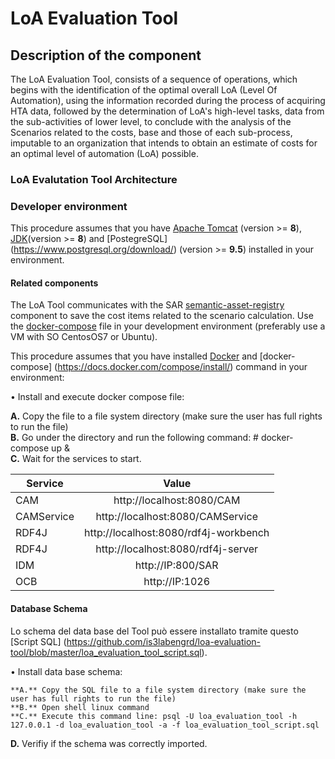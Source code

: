 # LoA Evaluation Tool

## Description of the component

The LoA Evaluation Tool, consists of a sequence of operations, which begins with the identification of the optimal overall LoA (Level Of Automation), using the information recorded during the process of acquiring HTA data, followed by the determination of LoA's high-level tasks, data from the sub-activities of lower level, to conclude with the analysis of the Scenarios related to the costs, base and those of each sub-process, imputable to an organization that intends to obtain an estimate of costs for an optimal level of automation (LoA) possible.

### LoA Evalutation Tool Architecture

### Developer environment

This procedure assumes that you have [Apache Tomcat](https://tomcat.apache.org/download-80.cgi) (version >= **8**), 
[JDK](http://www.oracle.com/technetwork/java/javase/downloads)(version >= **8**) and [PostegreSQL] (https://www.postgresql.org/download/) (version >= **9.5**) installed in your environment.

#### Related components

The LoA Tool communicates with the SAR [semantic-asset-registry](https://github.com/is3labengrd/semantic-asset-registry) component to save the cost items related to the scenario calculation. 
Use the [docker-compose](https://github.com/is3labengrd/loa-evaluation-tool/blob/master/docker-compose.yml) file in your development environment (preferably use a VM with SO CentosOS7 or Ubuntu).

This procedure assumes that you have installed [Docker](https://docs.docker.com/install/) and [docker-compose] (https://docs.docker.com/compose/install/) command in your environment:

• Install and execute docker compose file:

 **A.** Copy the file to a file system directory (make sure the user has full rights to run the file) <br/>
 **B.** Go under the directory and run the following command: # docker-compose up & <br/>
 **C.** Wait for the services to start. 
 
| Service       | Value                                         | 
| ------------- |:---------------------------------------------:| 
| CAM		         | http://localhost:8080/CAM 		 	                |
| CAMService    | http://localhost:8080/CAMService 	            |
| RDF4J		       | http://localhost:8080/rdf4j-workbench         |
| RDF4J		       | http://localhost:8080/rdf4j-server            |
| IDM           | http://IP:800/SAR		                           | 
| OCB  			      | http://IP:1026 							                        |


#### Database Schema

Lo schema del data base del Tool può essere installato tramite questo [Script SQL] (https://github.com/is3labengrd/loa-evaluation-tool/blob/master/loa_evaluation_tool_script.sql). 

• Install data base schema:

	**A.** Copy the SQL file to a file system directory (make sure the user has full rights to run the file)
	**B.** Open shell linux command
	**C.** Execute this command line: psql -U loa_evaluation_tool -h 127.0.0.1 -d loa_evaluation_tool -a -f loa_evaluation_tool_script.sql
 **D.** Verifiy if the schema was correctly imported.



